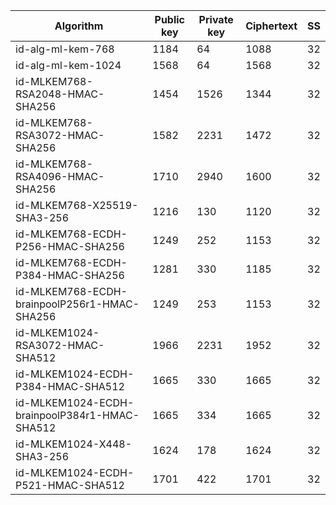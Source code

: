 | Algorithm                                     |  Public key  |  Private key |  Ciphertext  |  SS  |
| --------------------------------------------- | ------------ | ------------ |  ----------- |  --  |
| id-alg-ml-kem-768                             |     1184     |      64      |     1088     |  32  |
| id-alg-ml-kem-1024                            |     1568     |      64      |     1568     |  32  |
| id-MLKEM768-RSA2048-HMAC-SHA256               |     1454     |     1526     |     1344     |  32  |
| id-MLKEM768-RSA3072-HMAC-SHA256               |     1582     |     2231     |     1472     |  32  |
| id-MLKEM768-RSA4096-HMAC-SHA256               |     1710     |     2940     |     1600     |  32  |
| id-MLKEM768-X25519-SHA3-256                   |     1216     |     130      |     1120     |  32  |
| id-MLKEM768-ECDH-P256-HMAC-SHA256             |     1249     |     252      |     1153     |  32  |
| id-MLKEM768-ECDH-P384-HMAC-SHA256             |     1281     |     330      |     1185     |  32  |
| id-MLKEM768-ECDH-brainpoolP256r1-HMAC-SHA256  |     1249     |     253      |     1153     |  32  |
| id-MLKEM1024-RSA3072-HMAC-SHA512              |     1966     |     2231     |     1952     |  32  |
| id-MLKEM1024-ECDH-P384-HMAC-SHA512            |     1665     |     330      |     1665     |  32  |
| id-MLKEM1024-ECDH-brainpoolP384r1-HMAC-SHA512 |     1665     |     334      |     1665     |  32  |
| id-MLKEM1024-X448-SHA3-256                    |     1624     |     178      |     1624     |  32  |
| id-MLKEM1024-ECDH-P521-HMAC-SHA512            |     1701     |     422      |     1701     |  32  |

